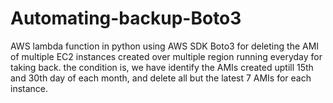 # Automating-backup-Boto3
AWS lambda function in python using AWS SDK Boto3 for deleting the AMI of multiple EC2 instances created over multiple region running everyday for taking back. the condition is, we have identify the AMIs created uptill 15th and 30th day of each month, and delete all but the latest 7 AMIs for each instance.
